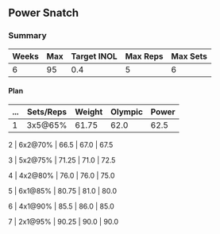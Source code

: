 ## Power Snatch

### Summary

Weeks | Max | Target INOL | Max Reps | Max Sets
--- | --- | --- | --- | ---
6 | 95 | 0.4 | 5 | 6

#### Plan

 ... | Sets/Reps | Weight | Olympic | Power
--- | --- | --- | --- | ---
1 | 3x5@65% | 61.75 | 62.0 | 62.5

2 | 6x2@70% | 66.5 | 67.0 | 67.5

3 | 5x2@75% | 71.25 | 71.0 | 72.5

4 | 4x2@80% | 76.0 | 76.0 | 75.0

5 | 6x1@85% | 80.75 | 81.0 | 80.0

6 | 4x1@90% | 85.5 | 86.0 | 85.0

7 | 2x1@95% | 90.25 | 90.0 | 90.0

